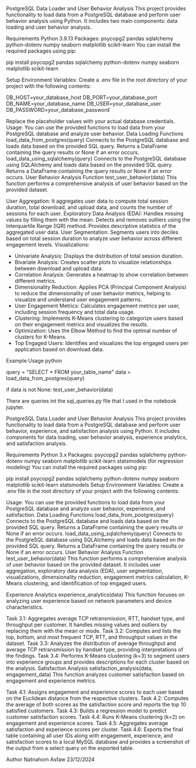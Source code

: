 PostgreSQL Data Loader and User Behavior Analysis
This project provides functionality to load data from a PostgreSQL database and perform user behavior analysis using Python. It includes two main components: data loading and user behavior analysis.

Requirements
Python 3.9.13
Packages:
psycopg2
pandas
sqlalchemy
python-dotenv
numpy
seaborn
matplotlib
scikit-learn
You can install the required packages using pip:

pip install psycopg2 pandas sqlalchemy python-dotenv numpy seaborn matplotlib scikit-learn

Setup
Environment Variables: Create a .env file in the root directory of your project with the following contents:

DB_HOST=your_database_host
DB_PORT=your_database_port
DB_NAME=your_database_name
DB_USER=your_database_user
DB_PASSWORD=your_database_password

Replace the placeholder values with your actual database credentials.
Usage: You can use the provided functions to load data from your PostgreSQL database and analyze user behavior.
Data Loading Functions
load_data_from_postgres(query)
Connects to the PostgreSQL database and loads data based on the provided SQL query.
Returns a DataFrame containing the query results or None if an error occurs.
load_data_using_sqlalchemy(query)
Connects to the PostgreSQL database using SQLAlchemy and loads data based on the provided SQL query.
Returns a DataFrame containing the query results or None if an error occurs.
User Behavior Analysis Function
test_user_behavior(data)
This function performs a comprehensive analysis of user behavior based on the provided dataset.

User Aggregation: It aggregates user data to compute total session duration, total download, and upload data, and counts the number of sessions for each user.
Exploratory Data Analysis (EDA):
Handles missing values by filling them with the mean.
Detects and removes outliers using the Interquartile Range (IQR) method.
Provides descriptive statistics of the aggregated user data.
User Segmentation: Segments users into deciles based on total session duration to analyze user behavior across different engagement levels.
Visualizations:
- Univariate Analysis: Displays the distribution of total session duration.
- Bivariate Analysis: Creates scatter plots to visualize relationships between download and upload data.
- Correlation Analysis: Generates a heatmap to show correlation between different metrics.
- Dimensionality Reduction: Applies PCA (Principal Component Analysis) to reduce the dimensionality of user behavior metrics, helping to visualize and understand user engagement patterns.
- User Engagement Metrics: Calculates engagement metrics per user, including session frequency and total data usage.
- Clustering: Implements K-Means clustering to categorize users based on their engagement metrics and visualizes the results.
- Optimization: Uses the Elbow Method to find the optimal number of clusters for K-Means.
- Top Engaged Users: Identifies and visualizes the top engaged users per application based on download data.

Example Usage
python

query = "SELECT * FROM your_table_name"
data = load_data_from_postgres(query)

if data is not None:
    test_user_behavior(data)

There are queries int the sql_queries.py file that I used in the notebook jupyter.

PostgreSQL Data Loader and User Behavior Analysis
This project provides functionality to load data from a PostgreSQL database and perform user behavior, experience, and satisfaction analysis using Python. It includes components for data loading, user behavior analysis, experience analytics, and satisfaction analysis.

Requirements
Python 3.x
Packages:
psycopg2
pandas
sqlalchemy
python-dotenv
numpy
seaborn
matplotlib
scikit-learn
statsmodels (for regression modeling)
You can install the required packages using pip:

pip install psycopg2 pandas sqlalchemy python-dotenv numpy seaborn matplotlib scikit-learn statsmodels
Setup
Environment Variables: Create a .env file in the root directory of your project with the following contents:

Usage: You can use the provided functions to load data from your PostgreSQL database and analyze user behavior, experience, and satisfaction.
Data Loading Functions
load_data_from_postgres(query)
Connects to the PostgreSQL database and loads data based on the provided SQL query.
Returns a DataFrame containing the query results or None if an error occurs.
load_data_using_sqlalchemy(query)
Connects to the PostgreSQL database using SQLAlchemy and loads data based on the provided SQL query.
Returns a DataFrame containing the query results or None if an error occurs.
User Behavior Analysis Function
test_user_behavior(data)
This function performs a comprehensive analysis of user behavior based on the provided dataset. It includes user aggregation, exploratory data analysis (EDA), user segmentation, visualizations, dimensionality reduction, engagement metrics calculation, K-Means clustering, and identification of top engaged users.

Experience Analytics
experience_analytics(data)
This function focuses on analyzing user experience based on network parameters and device characteristics.

Task 3.1: Aggregates average TCP retransmission, RTT, handset type, and throughput per customer. It handles missing values and outliers by replacing them with the mean or mode.
Task 3.2: Computes and lists the top, bottom, and most frequent TCP, RTT, and throughput values in the dataset.
Task 3.3: Analyzes the distribution of average throughput and average TCP retransmission by handset type, providing interpretations of the findings.
Task 3.4: Performs K-Means clustering (k=3) to segment users into experience groups and provides descriptions for each cluster based on the analysis.
Satisfaction Analysis
satisfaction_analysis(data, engagement_data)
This function analyzes customer satisfaction based on engagement and experience metrics.

Task 4.1: Assigns engagement and experience scores to each user based on the Euclidean distance from the respective clusters.
Task 4.2: Computes the average of both scores as the satisfaction score and reports the top 10 satisfied customers.
Task 4.3: Builds a regression model to predict customer satisfaction scores.
Task 4.4: Runs K-Means clustering (k=2) on engagement and experience scores.
Task 4.5: Aggregates average satisfaction and experience scores per cluster.
Task 4.6: Exports the final table containing all user IDs along with engagement, experience, and satisfaction scores to a local MySQL database and provides a screenshot of the output from a select query on the exported table.

Author
Natnahom Asfaw
23/12/2024
